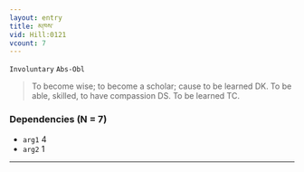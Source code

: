 ```yaml
---
layout: entry
title: མཁས་
vid: Hill:0121
vcount: 7
---
```

`Involuntary` `Abs-Obl`
> To become wise; to become a scholar; cause to be learned DK\.
 To be able, skilled, to have compassion DS\.
 To be learned TC\.

### Dependencies (N = 7)
* `arg1` 4
* `arg2` 1

---

